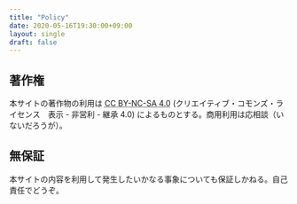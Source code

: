 ```yaml
---
title: "Policy"
date: 2020-05-16T19:30:00+09:00
layout: single
draft: false
---
```


## 著作権

本サイトの著作物の利用は <abbr title="Creative Commons Attribution-NonCommercial-ShareAlike 4.0">CC BY-NC-SA 4.0</abbr> (クリエイティブ・コモンズ・ライセンス　表示 - 非営利 - 継承 4.0) によるものとする。商用利用は応相談（いないだろうが）。

## 無保証

本サイトの内容を利用して発生したいかなる事象についても保証しかねる。自己責任でどうぞ。
